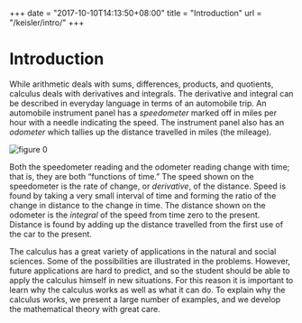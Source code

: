 +++
date = "2017-10-10T14:13:50+08:00"
title = "Introduction"
url = "/keisler/intro/"
+++

# Introduction

While arithmetic deals with sums, differences, products, and quotients, calculus deals with derivatives and integrals. The derivative and integral can be described in everyday language in terms of an automobile trip. An automobile instrument panel has a _speedometer_ marked off in miles per hour with a needle indicating the speed. The instrument panel also has an _odometer_ which tallies up the distance travelled in miles (the mileage).

![figure 0](/calculus/img/keisler/f0.jpg)

Both the speedometer reading and the odometer reading change with time; that is, they are both “functions of time.” The speed shown on the speedometer is the rate of change, or _derivative_, of the distance. Speed is found by taking a very small interval of time and forming the ratio of the change in distance to the change in time. The distance shown on the odometer is the _integral_ of the speed from time zero to the present. Distance is found by adding up the distance travelled from the first use of the car to the present.

The calculus has a great variety of applications in the natural and social sciences. Some of the possibilities are illustrated in the problems. However, future applications are hard to predict, and so the student should be able to apply the calculus himself in new situations. For this reason it is important to learn why the calculus works as well as what it can do. To explain why the calculus works, we present a large number of examples, and we develop the mathematical theory with great care.